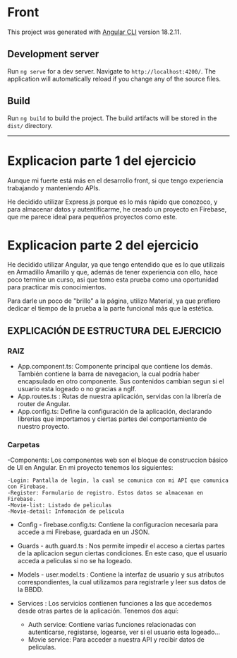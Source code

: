 # Front

This project was generated with [Angular CLI](https://github.com/angular/angular-cli) version 18.2.11.

## Development server

Run `ng serve` for a dev server. Navigate to `http://localhost:4200/`. The application will automatically reload if you change any of the source files.

## Build

Run `ng build` to build the project. The build artifacts will be stored in the `dist/` directory.


------------------------------------------------------------------

# Explicacion parte 1 del ejercicio

Aunque mi fuerte está más en el desarrollo front, si que tengo experiencia trabajando y manteniendo APIs.

He decidido utilizar Express.js porque es lo más rápido que conozoco, y para almacenar datos y autentificarme, he creado un proyecto en Firebase, que me parece ideal para pequeños proyectos como este. 



# Explicacion parte 2 del ejercicio

He decidido utilizar Angular, ya que tengo entendido que es lo que utilizais en Armadillo Amarillo y que, además de tener experiencia con ello, hace poco termine un curso, asi que tomo esta prueba como una oportunidad para practicar mis conocimientos. 

Para darle un poco de "brillo" a la página, utilizo Material, ya que prefiero dedicar el tiempo de la prueba a la parte funcional más que la estética.

## EXPLICACIÓN DE ESTRUCTURA DEL EJERCICIO 

### RAIZ
- App.component.ts: Componente principal que contiene los demás. También contiene la barra de navegacion, la cual podría haber encapsulado en otro componente. Sus contenidos cambian segun si el usuario esta logeado o no gracias a ngIf.
- App.routes.ts : Rutas de nuestra aplicación, servidas con la librería de router de Angular.
- App.config.ts: Define la configuración de la aplicación, declarando librerias que importamos y ciertas partes del comportamiento de nuestro proyecto.

### Carpetas
-Components: Los componentes web son el bloque de construccion básico de UI en Angular. En mi proyecto tenemos los siguientes:

    -Login: Pantalla de login, la cual se comunica con mi API que comunica con Firebase.
    -Register: Formulario de registro. Estos datos se almacenan en Firebase.
    -Movie-list: Listado de peliculas
    -Movie-detail: Infomación de pelicula

- Config - firebase.config.ts: Contiene la configuracion necesaria para accede a mi Firebase, guardada en un JSON.

- Guards - auth.guard.ts : Nos permite impedir el acceso a ciertas partes de la aplicacion segun ciertas condiciones. En este caso, que el usuario acceda a peliculas si no se ha logeado.

- Models - user.model.ts : Contiene la interfaz de usuario y sus atributos correspondientes, la cual utilizamos para registrarle y leer sus datos de la BBDD.

- Services : Los servicios contienen funciones a las que accedemos desde otras partes de la aplicación. Tenemos dos aquí:
    - Auth service: Contiene varias funciones relacionadas con autenticarse, registarse, logearse, ver si el usuario esta logeado...
    - Movie service: Para acceder a nuestra API y recibir datos de peliculas.




